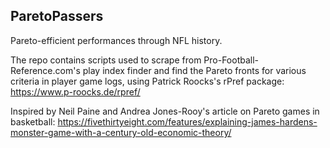 ParetoPassers
-------------

Pareto-efficient performances through NFL history.

The repo contains scripts used to scrape from Pro-Football-Reference.com's play index finder and find the Pareto fronts for various criteria in player game logs, using Patrick Roocks's rPref package: <https://www.p-roocks.de/rpref/>

Inspired by Neil Paine and Andrea Jones-Rooy's article on Pareto games in basketball: <https://fivethirtyeight.com/features/explaining-james-hardens-monster-game-with-a-century-old-economic-theory/>
